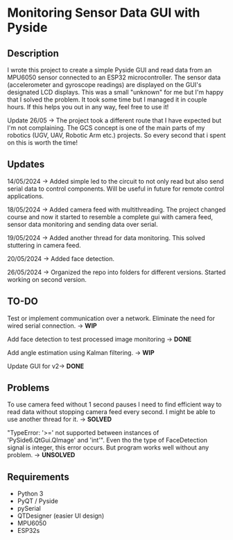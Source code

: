 # Monitoring Sensor Data GUI with Pyside

## Description
I wrote this project to create a simple Pyside GUI and read data from an MPU6050 sensor connected to an ESP32 microcontroller. The sensor data (accelerometer and gyroscope readings) are displayed on the GUI's designated LCD displays.
This was a small "unknown" for me but I'm happy that I solved the problem. It took some time but I managed it in couple hours. If this helps you out in any way, feel free to use it!

Update 26/05 -> The project took a different route that I have expected but I'm not complaining. The GCS concept is one of the main parts of my robotics (UGV, UAV, Robotic Arm etc.) projects. So every second that i spent on this is worth the time!

## Updates
14/05/2024 -> Added simple led to the circuit to not only read but also send serial data to control components. Will be useful in future for remote control applications.

18/05/2024 -> Added camera feed with multithreading. The project changed course and now it started to resemble a complete gui with camera feed, sensor data monitoring and sending data over serial.

19/05/2024 -> Added another thread for data monitoring. This solved stuttering in camera feed.

20/05/2024 -> Added face detection.

26/05/2024 -> Organized the repo into folders for different versions. Started working on second version.

## TO-DO
Test or implement communication over a network. Eliminate the need for wired serial connection. -> <b>WIP</b>

Add face detection to test processed image monitoring -> <b>DONE</b>

Add angle estimation using Kalman filtering. -> <b>WIP</b>

Update GUI for v2-> <b>DONE</b>

## Problems
To use camera feed without 1 second pauses I need to find efficient way to read data without stopping camera feed every second. I might be able to use another thread for it. -> <b>SOLVED</b>

"TypeError: '>=' not supported between instances of 'PySide6.QtGui.QImage' and 'int'". Even tho the type of FaceDetection signal is integer, this error occurs. But program works well without any problem. -> <b>UNSOLVED</b> 

## Requirements
- Python 3
- PyQT / Pyside
- pySerial
- QTDesigner (easier UI design)
- MPU6050
- ESP32s
